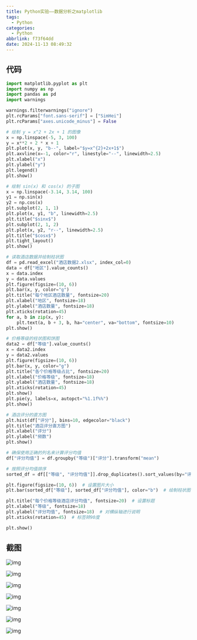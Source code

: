 ```yaml
---
title: Python实验——数据分析之matplotlib
tags:
  - Python
categories:
  - Python
abbrlink: f73f64dd
date: 2024-11-13 08:49:32
---
```


## 代码

```py
import matplotlib.pyplot as plt
import numpy as np
import pandas as pd
import warnings

warnings.filterwarnings("ignore")
plt.rcParams["font.sans-serif"] = ["SimHei"]
plt.rcParams["axes.unicode_minus"] = False

# 绘制 y = x^2 + 2x + 1 的图像
x = np.linspace(-5, 3, 100)
y = x**2 + 2 * x + 1
plt.plot(x, y, "b--", label="$y=x^{2}+2x+1$")
plt.axvline(x=-1, color="r", linestyle="--", linewidth=2.5)
plt.xlabel("x")
plt.ylabel("y")
plt.legend()
plt.show()

# 绘制 sin(x) 和 cos(x) 的子图
x = np.linspace(-3.14, 3.14, 100)
y1 = np.sin(x)
y2 = np.cos(x)
plt.subplot(2, 1, 1)
plt.plot(x, y1, "b", linewidth=2.5)
plt.title("$sinx$")
plt.subplot(2, 1, 2)
plt.plot(x, y2, "r--", linewidth=2.5)
plt.title("$cosx$")
plt.tight_layout()
plt.show()

# 读取酒店数据并绘制柱状图
df = pd.read_excel("酒店数据2.xlsx", index_col=0)
data = df["地区"].value_counts()
x = data.index
y = data.values
plt.figure(figsize=(10, 6))
plt.bar(x, y, color="g")
plt.title("每个地区酒店数量", fontsize=20)
plt.xlabel("地区", fontsize=18)
plt.ylabel("酒店数量", fontsize=18)
plt.xticks(rotation=45)
for a, b in zip(x, y):
    plt.text(a, b + 3, b, ha="center", va="bottom", fontsize=10)
plt.show()

# 价格等级的柱状图和饼图
data2 = df["等级"].value_counts()
x = data2.index
y = data2.values
plt.figure(figsize=(10, 6))
plt.bar(x, y, color="g")
plt.title("各个价格等级占比", fontsize=20)
plt.xlabel("价格等级", fontsize=18)
plt.ylabel("酒店数量", fontsize=18)
plt.xticks(rotation=45)
plt.show()
plt.pie(y, labels=x, autopct="%1.1f%%")
plt.show()

# 酒店评分的直方图
plt.hist(df["评分"], bins=10, edgecolor="black")
plt.title("酒店评分直方图")
plt.xlabel("评分")
plt.ylabel("频数")
plt.show()

# 确保使用正确的列名来计算评分均值
df["评分均值"] = df.groupby("等级")["评分"].transform("mean")

# 按照评分均值排序
sorted_df = df[["等级", "评分均值"]].drop_duplicates().sort_values(by="评分均值")

plt.figure(figsize=(10, 6))  # 设置图片大小
plt.bar(sorted_df["等级"], sorted_df["评分均值"], color="b")  # 绘制柱状图

plt.title("每个价格等级酒店评分均值", fontsize=20)  # 设置标题
plt.xlabel("等级", fontsize=18)
plt.ylabel("评分均值", fontsize=18)  # 对横纵轴进行说明
plt.xticks(rotation=45)  # 标签转90度

plt.show()

```

## 截图

![img](https://picx.zhimg.com/80/v2-a415d2f26f7bdda9ea7a41bca004184b.png)

![img](https://picx.zhimg.com/80/v2-eae1c71d796e8557db45c8561a6eeb20.png)

![img](https://pic1.zhimg.com/80/v2-a9f33eeddfb238d4dc982c29914ebb2b.png)

![img](https://picx.zhimg.com/80/v2-26289929eb484776239311a94288eff8.png)

![img](https://pica.zhimg.com/80/v2-a73b87205f95efbed50c34dfa546cbcb.png)

![img](https://picx.zhimg.com/80/v2-6b8548cb121f8c0cbf0dfbdc194d33e5.png)

![img](https://pic1.zhimg.com/80/v2-8374954247c4328c04362909b15d02b0.png)
